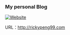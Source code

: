 ### My personal Blog

[![Website](https://img.shields.io/website-available-down-brightgreen-red/https://rickypeng.com.svg?label=rickypeng.com)](https://rickypeng.com)


URL：http://rickypeng99.com